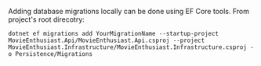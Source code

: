 Adding database migrations locally can be done using EF Core tools. From project's root direcotry:

`dotnet ef migrations add YourMigrationName --startup-project MovieEnthusiast.Api/MovieEnthusiast.Api.csproj --project MovieEnthusiast.Infrastructure/MovieEnthusiast.Infrastructure.csproj -o Persistence/Migrations`